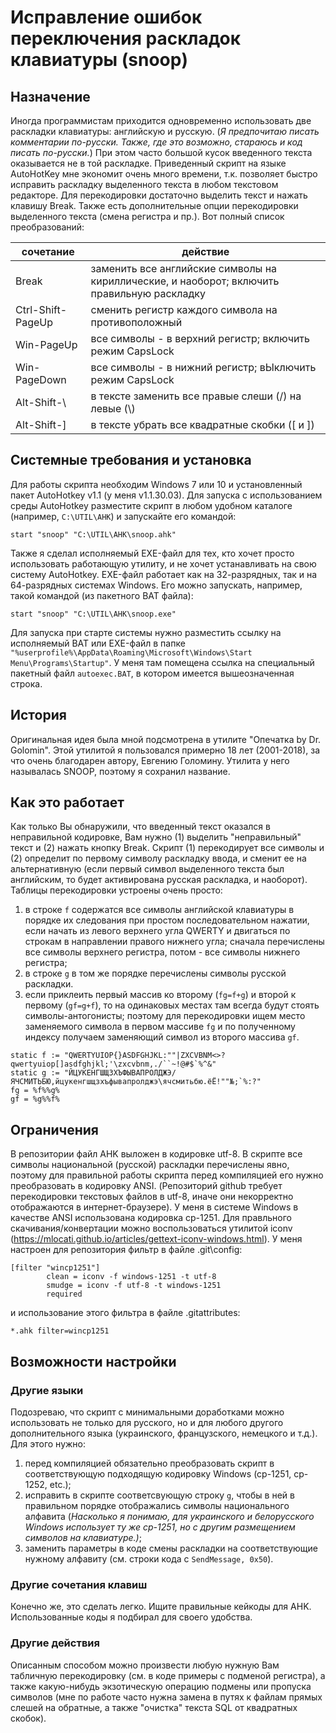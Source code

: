 # Исправление ошибок переключения раскладок клавиатуры (snoop)
## Назначение
Иногда программистам приходится одновременно использовать две раскладки клавиатуры: английскую и русскую. 
(_Я предпочитаю писать комментарии по-русски. Также, где это возможно, стараюсь и код писать по-русски._)
При этом часто большой кусок введенного текста оказывается не в той раскладке.
Приведенный скрипт на языке AutoHotKey мне экономит очень много времени, т.к. позволяет быстро исправить раскладку выделенного текста в любом текстовом редакторе.
Для перекодировки достаточно выделить текст и нажать клавишу Break.
Также есть дополнительные опции перекодировки выделенного текста (смена регистра и пр.). Вот полный список преобразований:

| сочетание | действие |
| ----- | ----- |
| Break | заменить все английские символы на кириллические, и наоборот; включить правильную раскладку |
| Ctrl-Shift-PageUp | сменить регистр каждого символа на противоположный |
| Win-PageUp | все символы - в верхний регистр; включить режим CapsLock |
| Win-PageDown | все символы - в нижний регистр; вЫключить режим CapsLock |
| Alt-Shift-\\ | в тексте заменить все правые слеши (/) на левые (\\) |
| Alt-Shift-] | в тексте убрать все квадратные скобки (\[ и \]) |

## Системные требования и установка

Для работы скрипта необходим Windows 7 или 10 и установленный пакет AutoHotkey v1.1 (у меня v1.1.30.03). 
Для запуска с использованием среды AutoHotkey разместите скрипт в любом удобном каталоге (например, `C:\UTIL\AHK`) и запускайте его командой:
```CMD
start "snoop" "C:\UTIL\AHK\snoop.ahk"
```
 Также я сделал исполняемый EXE-файл для тех, кто хочет просто использовать работающую утилиту, и не хочет устанавливать на свою систему AutoHotkey. 
EXE-файл работает как на 32-разрядных, так и на 64-разрядных системах Windows. Его можно запускать, например, такой командой (из пакетного BAT файла):
```CMD
start "snoop" "C:\UTIL\AHK\snoop.exe"
```
Для запуска при старте системы нужно разместить ссылку на исполняемый BAT или EXE-файл в папке `"%userprofile%\AppData\Roaming\Microsoft\Windows\Start Menu\Programs\Startup"`.
У меня там помещена ссылка на специальный пакетный файл `autoexec.BAT`, в котором имеется вышеозначенная строка.

## История
Оригинальная идея была мной подсмотрена в утилите "Опечатка by Dr. Golomin". Этой утилитой я пользовался примерно 18 лет (2001-2018), за что очень благодарен автору, Евгению Голомину. 
Утилита у него называлась SNOOP, поэтому я сохранил название.

## Как это работает
Как только Вы обнаружили, что введенный текст оказался в неправильной кодировке, Вам нужно (1) выделить "неправильный" текст и (2) нажать кнопку Break.
Скрипт (1) перекодирует все символы и (2) определит по первому символу раскладку ввода, и сменит ее на альтернативную (если первый символ выделенного текста был английским, то будет активирована русская раскладка, и наоборот).
Таблицы перекодировки устроены очень просто:

1. в строке `f` содержатся все символы английской клавиатуры в порядке их следования при простом последовательном нажатии, если начать из левого верхнего угла QWERTY и двигаться по строкам в направлении правого нижнего угла;
сначала перечислены все символы верхнего регистра, потом - все символы нижнего регистра;
2. в строке `g` в том же порядке перечислены символы русской раскладки.
3. если приклеить первый массив ко второму (`fg=f+g`) и второй к первому (`gf=g+f`), то на одинаковых местах там всегда будут стоять символы-антогонисты;
поэтому для перекодировки ищем место заменяемого символа в первом массиве `fg` и по полученному индексу получаем заменяющий символ из второго массива `gf`.

```AutoHotkey
static f := "QWERTYUIOP{}ASDFGHJKL:""|ZXCVBNM<>?qwertyuiop[]asdfghjkl;'\zxcvbnm,./``~!@#$`%^&"
static g := "ЙЦУКЕНГШЩЗХЪФЫВАПРОЛДЖЭ/ЯЧСМИТЬБЮ,йцукенгшщзхъфывапролджэ\ячсмитьбю.ёЁ!""№;`%:?"
fg = %f%%g%
gf = %g%%f%
```

## Ограничения
В репозитории файл AHK выложен в кодировке utf-8. 
В скрипте все символы национальной (русской) раскладки перечислены явно, поэтому для правильной работы скрипта перед компиляцией его нужно преобразовать в кодировку ANSI. 
(Репозиторий github требует перекодировки текстовых файлов в utf-8, иначе они некорректно отображаются в интернет-браузере). 
У меня в системе Windows в качестве ANSI использована кодировка cp-1251. 
Для правльного скачивания/конвертации можно воспользоваться утилитой iconv (https://mlocati.github.io/articles/gettext-iconv-windows.html).
У меня настроен для репозитория фильтр в файле .git\config:

```
[filter "wincp1251"]
        clean = iconv -f windows-1251 -t utf-8
        smudge = iconv -f utf-8 -t windows-1251
        required
```
и использование этого фильтра в файле .gitattributes: 
```
*.ahk filter=wincp1251
```
## Возможности настройки
### Другие языки
Подозреваю, что скрипт с минимальными доработками можно использовать не только для русского, но и для любого другого дополнительного языка (украинского, французского, немецкого и т.д.).
Для этого нужно:
1. перед компиляцией обязательно преобразовать скрипт в соответствующую подходящую кодировку Windows (cp-1251, cp-1252, etc.);
2. исправить в скрипте соответсвующую строку `g`, чтобы в ней в правильном порядке отображались символы национального алфавита
 (_Насколько я понимаю, для украинского и белорусского Windows использует ту же cp-1251, но с другим размещением символов на клавиатуре.)_;
3. заменить параметры в коде смены раскладки на соответствующие нужному алфавиту (см. строки кода с `SendMessage, 0x50`). 
### Другие сочетания клавиш
Конечно же, это сделать легко. Ищите правильные кейкоды для AHK. Использованные коды я подбирал для своего удобства.
### Другие действия
Описанным способом можно произвести любую нужную Вам табличную перекодировку (см. в коде примеры с подменой регистра), 
а также какую-нибудь экзотическую операцию подмены или пропуска символов (мне по работе часто нужна замена в путях к файлам прямых слешей на обратные, а также "очистка" текста SQL от квадратных скобок). 
